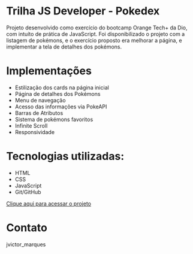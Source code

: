 # Trilha JS Developer - Pokedex

Projeto desenvolvido como exercício do bootcamp Orange Tech+ da Dio, com intuíto de prática de JavaScript. Foi disponibilizado o projeto com a listagem de pokémons, e o exercício proposto era melhorar a página, e implementar a tela de detalhes dos pokémons.

# Implementações
- Estilização dos cards na página inicial
- Página de detalhes dos Pokémons
- Menu de navegação
- Acesso das informações via PokeAPI
- Barras de Atributos
- Sistema de pokémons favoritos
- Infinite Scroll
- Responsividade

# Tecnologias utilizadas:
- HTML
- CSS
- JavaScript
- Git/GitHub

[Clique aqui para acessar o projeto](https://axlbr.github.io/js-developer-pokedex)

# Contato
jvictor_marques